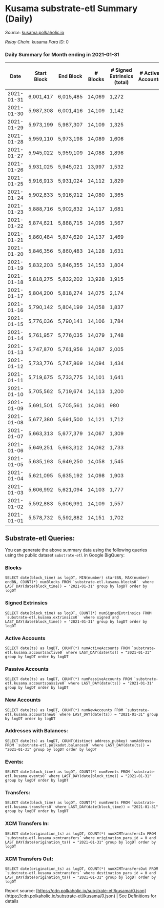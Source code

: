 # Kusama substrate-etl Summary (Daily)

_Source_: [kusama.polkaholic.io](https://kusama.polkaholic.io)

*Relay Chain*: kusama
*Para ID*: 0



### Daily Summary for Month ending in 2021-01-31


| Date | Start Block | End Block | # Blocks | # Signed Extrinsics (total) | # Active Accounts | # Passive | # New | # Addresses with Balances | # Events | # Transfers | # XCM Transfers In | # XCM Transfers Out | Issues | 
| ---- | ----------- | --------- | -------- | --------------------------- | ----------------- | --------- | ----- | ------------------------- | -------- | ----------- | ------------------ | ------------------- | ------ |
| 2021-01-31 | 6,001,417 | 6,015,485 | 14,069 | 1,272 |  |  |  | 33,726 | 68,848 | 534 ($55,953,159.60) |   |   |  |
| 2021-01-30 | 5,987,308 | 6,001,416 | 14,109 | 1,142 |  |  |  |  | 61,129 | 595 ($7,980,253.37) |   |   |  |
| 2021-01-29 | 5,973,199 | 5,987,307 | 14,109 | 1,325 |  |  |  |  | 66,160 | 668 ($17,594,820.59) |   |   |  |
| 2021-01-28 | 5,959,110 | 5,973,198 | 14,089 | 1,606 |  |  |  |  | 69,624 | 735 ($52,717,900.89) |   |   |  |
| 2021-01-27 | 5,945,022 | 5,959,109 | 14,088 | 1,896 |  |  |  |  | 67,528 | 800 ($62,068,198.65) |   |   |  |
| 2021-01-26 | 5,931,025 | 5,945,021 | 13,997 | 1,532 |  |  |  |  | 66,752 | 728 ($11,653,473.51) |   |   |  |
| 2021-01-25 | 5,916,913 | 5,931,024 | 14,112 | 1,829 |  |  |  |  | 73,482 | 935 ($21,227,501.81) |   |   |  |
| 2021-01-24 | 5,902,833 | 5,916,912 | 14,080 | 1,365 |  |  |  |  | 64,094 | 680 ($21,473,827.18) |   |   |  |
| 2021-01-23 | 5,888,716 | 5,902,832 | 14,117 | 1,681 |  |  |  |  | 82,793 | 698 ($13,713,757.94) |   |   |  |
| 2021-01-22 | 5,874,621 | 5,888,715 | 14,095 | 1,567 |  |  |  |  | 64,624 | 724 ($18,116,367.41) |   |   |  |
| 2021-01-21 | 5,860,484 | 5,874,620 | 14,137 | 1,469 |  |  |  |  | 67,605 | 866 ($22,273,619.87) |   |   |  |
| 2021-01-20 | 5,846,356 | 5,860,483 | 14,128 | 1,631 |  |  |  |  | 66,230 | 1,091 ($48,356,595.99) |   |   |  |
| 2021-01-19 | 5,832,203 | 5,846,355 | 14,153 | 1,804 |  |  |  |  | 68,624 | 1,075 ($38,967,180.22) |   |   |  |
| 2021-01-18 | 5,818,275 | 5,832,202 | 13,928 | 1,915 |  |  |  |  | 83,355 | 1,365 ($60,355,897.66) |   |   |  |
| 2021-01-17 | 5,804,200 | 5,818,274 | 14,075 | 2,174 |  |  |  |  | 69,440 | 1,492 ($41,088,826.20) |   |   |  |
| 2021-01-16 | 5,790,142 | 5,804,199 | 14,058 | 1,837 |  |  |  |  | 63,953 | 1,179 ($33,957,921.66) |   |   |  |
| 2021-01-15 | 5,776,036 | 5,790,141 | 14,106 | 1,784 |  |  |  |  | 73,419 | 1,011 ($33,848,997.63) |   |   |  |
| 2021-01-14 | 5,761,957 | 5,776,035 | 14,079 | 1,748 |  |  |  |  | 66,734 | 936 ($41,434,925.61) |   |   |  |
| 2021-01-13 | 5,747,870 | 5,761,956 | 14,087 | 2,005 |  |  |  |  | 75,846 | 990 ($40,529,079.91) |   |   |  |
| 2021-01-12 | 5,733,776 | 5,747,869 | 14,094 | 1,434 |  |  |  |  | 60,538 | 814 ($22,751,765.46) |   |   |  |
| 2021-01-11 | 5,719,675 | 5,733,775 | 14,101 | 1,641 |  |  |  |  | 63,574 | 1,039 ($52,679,518.99) |   |   |  |
| 2021-01-10 | 5,705,562 | 5,719,674 | 14,113 | 1,200 |  |  |  |  | 70,668 | 518 ($12,208,772.50) |   |   |  |
| 2021-01-09 | 5,691,501 | 5,705,561 | 14,061 | 980 |  |  |  |  | 60,703 | 425 ($21,868,735.92) |   |   |  |
| 2021-01-08 | 5,677,380 | 5,691,500 | 14,121 | 1,712 |  |  |  |  | 65,934 | 906 ($32,788,804.12) |   |   |  |
| 2021-01-07 | 5,663,313 | 5,677,379 | 14,067 | 1,309 |  |  |  |  | 57,282 | 673 ($29,972,613.11) |   |   |  |
| 2021-01-06 | 5,649,251 | 5,663,312 | 14,062 | 1,733 |  |  |  |  | 63,459 | 1,130 ($64,099,424.97) |   |   |  |
| 2021-01-05 | 5,635,193 | 5,649,250 | 14,058 | 1,545 |  |  |  |  | 72,573 | 786 ($29,457,352.75) |   |   |  |
| 2021-01-04 | 5,621,095 | 5,635,192 | 14,098 | 1,903 |  |  |  |  | 63,011 | 1,398 ($101,522,743.44) |   |   |  |
| 2021-01-03 | 5,606,992 | 5,621,094 | 14,103 | 1,777 |  |  |  |  | 65,150 | 559 ($12,933,960.32) |   |   |  |
| 2021-01-02 | 5,592,883 | 5,606,991 | 14,109 | 1,557 |  |  |  |  | 56,527 | 1,102 ($31,151,516.07) |   |   |  |
| 2021-01-01 | 5,578,732 | 5,592,882 | 14,151 | 1,702 |  |  |  |  | 66,926 | 1,260 ($35,486,377.72) |   |   |  |

## Substrate-etl Queries:
You can generate the above summary data using the following queries using the public dataset `substrate-etl` in Google BigQuery:


### Blocks
```
SELECT date(block_time) as logDT, MIN(number) startBN, MAX(number) endBN, COUNT(*) numBlocks FROM `substrate-etl.kusama.blocks0`  where LAST_DAY(date(block_time)) = "2021-01-31" group by logDT order by logDT
```


### Signed Extrinsics
```
SELECT date(block_time) as logDT, COUNT(*) numSignedExtrinsics FROM `substrate-etl.kusama.extrinsics0`  where signed and LAST_DAY(date(block_time)) = "2021-01-31" group by logDT order by logDT
```


### Active Accounts
```
SELECT date(ts) as logDT, COUNT(*) numActiveAccounts FROM `substrate-etl.kusama.accountsactive0` where LAST_DAY(date(ts)) = "2021-01-31" group by logDT order by logDT
```


### Passive Accounts
```
SELECT date(ts) as logDT, COUNT(*) numPassiveAccounts FROM `substrate-etl.kusama.accountspassive0` where LAST_DAY(date(ts)) = "2021-01-31" group by logDT order by logDT
```


### New Accounts
```
SELECT date(ts) as logDT, COUNT(*) numNewAccounts FROM `substrate-etl.kusama.accountsnew0` where LAST_DAY(date(ts)) = "2021-01-31" group by logDT order by logDT
```


### Addresses with Balances:
```
SELECT date(ts) as logDT, COUNT(distinct address_pubkey) numAddress FROM `substrate-etl.polkadot.balances0` where LAST_DAY(date(ts)) = "2021-01-31" group by logDT order by logDT
```


### Events:
```
SELECT date(block_time) as logDT, COUNT(*) numEvents FROM `substrate-etl.kusama.events0` where LAST_DAY(date(block_time)) = "2021-01-31" group by logDT order by logDT
```


### Transfers:
```
SELECT date(block_time) as logDT, COUNT(*) numEvents FROM `substrate-etl.kusama.transfers0` where LAST_DAY(date(block_time)) = "2021-01-31" group by logDT order by logDT
```


### XCM Transfers In:
```
SELECT date(origination_ts) as logDT, COUNT(*) numXCMTransfersIn FROM `substrate-etl.kusama.xcmtransfers` where origination_para_id = 0 and LAST_DAY(date(origination_ts)) = "2021-01-31" group by logDT order by logDT
```


### XCM Transfers Out:
```
SELECT date(origination_ts) as logDT, COUNT(*) numXCMTransfersOut FROM `substrate-etl.kusama.xcmtransfers` where destination_para_id = 0 and LAST_DAY(date(origination_ts)) = "2021-01-31" group by logDT order by logDT
```



Report source: [https://cdn.polkaholic.io/substrate-etl/kusama/0.json](https://cdn.polkaholic.io/substrate-etl/kusama/0.json) | See [Definitions](/DEFINITIONS.md) for details
